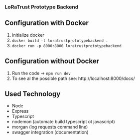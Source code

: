 ### LoRaTrust Prototype Backend

## Configuration with Docker
1. initialize docker
1. ```docker build -t loratrustprototypebackend .```
2. ```docker run -p 8000:8000 loratrustprototypebackend```


## Configuration without Docker
1. Run the code -> ```npm run dev```
2. To see al the possible path see: http://localhost:8000/docs/ 


## Used Technology

- Node
- Express
- Typescript
- nodemon (automate build typescript ot javascript)
- morgan (log requests command line)
- swagger integration (documentation)
